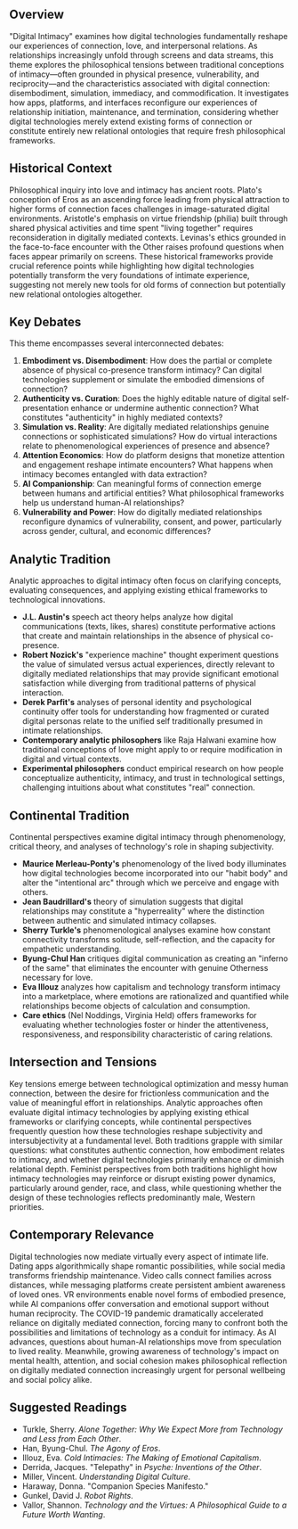 ## Overview

"Digital Intimacy" examines how digital technologies fundamentally reshape our experiences of connection, love, and interpersonal relations. As relationships increasingly unfold through screens and data streams, this theme explores the philosophical tensions between traditional conceptions of intimacy—often grounded in physical presence, vulnerability, and reciprocity—and the characteristics associated with digital connection: disembodiment, simulation, immediacy, and commodification. It investigates how apps, platforms, and interfaces reconfigure our experiences of relationship initiation, maintenance, and termination, considering whether digital technologies merely extend existing forms of connection or constitute entirely new relational ontologies that require fresh philosophical frameworks.

## Historical Context

Philosophical inquiry into love and intimacy has ancient roots. Plato's conception of Eros as an ascending force leading from physical attraction to higher forms of connection faces challenges in image-saturated digital environments. Aristotle's emphasis on virtue friendship (philia) built through shared physical activities and time spent "living together" requires reconsideration in digitally mediated contexts. Levinas's ethics grounded in the face-to-face encounter with the Other raises profound questions when faces appear primarily on screens. These historical frameworks provide crucial reference points while highlighting how digital technologies potentially transform the very foundations of intimate experience, suggesting not merely new tools for old forms of connection but potentially new relational ontologies altogether.

## Key Debates

This theme encompasses several interconnected debates:

1. **Embodiment vs. Disembodiment**: How does the partial or complete absence of physical co-presence transform intimacy? Can digital technologies supplement or simulate the embodied dimensions of connection?
2. **Authenticity vs. Curation**: Does the highly editable nature of digital self-presentation enhance or undermine authentic connection? What constitutes "authenticity" in highly mediated contexts?
3. **Simulation vs. Reality**: Are digitally mediated relationships genuine connections or sophisticated simulations? How do virtual interactions relate to phenomenological experiences of presence and absence?
4. **Attention Economics**: How do platform designs that monetize attention and engagement reshape intimate encounters? What happens when intimacy becomes entangled with data extraction?
5. **AI Companionship**: Can meaningful forms of connection emerge between humans and artificial entities? What philosophical frameworks help us understand human-AI relationships?
6. **Vulnerability and Power**: How do digitally mediated relationships reconfigure dynamics of vulnerability, consent, and power, particularly across gender, cultural, and economic differences?

## Analytic Tradition

Analytic approaches to digital intimacy often focus on clarifying concepts, evaluating consequences, and applying existing ethical frameworks to technological innovations.

* **J.L. Austin's** speech act theory helps analyze how digital communications (texts, likes, shares) constitute performative actions that create and maintain relationships in the absence of physical co-presence.
* **Robert Nozick's** "experience machine" thought experiment questions the value of simulated versus actual experiences, directly relevant to digitally mediated relationships that may provide significant emotional satisfaction while diverging from traditional patterns of physical interaction.
* **Derek Parfit's** analyses of personal identity and psychological continuity offer tools for understanding how fragmented or curated digital personas relate to the unified self traditionally presumed in intimate relationships.
* **Contemporary analytic philosophers** like Raja Halwani examine how traditional conceptions of love might apply to or require modification in digital and virtual contexts.
* **Experimental philosophers** conduct empirical research on how people conceptualize authenticity, intimacy, and trust in technological settings, challenging intuitions about what constitutes "real" connection.

## Continental Tradition

Continental perspectives examine digital intimacy through phenomenology, critical theory, and analyses of technology's role in shaping subjectivity.

* **Maurice Merleau-Ponty's** phenomenology of the lived body illuminates how digital technologies become incorporated into our "habit body" and alter the "intentional arc" through which we perceive and engage with others.
* **Jean Baudrillard's** theory of simulation suggests that digital relationships may constitute a "hyperreality" where the distinction between authentic and simulated intimacy collapses.
* **Sherry Turkle's** phenomenological analyses examine how constant connectivity transforms solitude, self-reflection, and the capacity for empathetic understanding.
* **Byung-Chul Han** critiques digital communication as creating an "inferno of the same" that eliminates the encounter with genuine Otherness necessary for love.
* **Eva Illouz** analyzes how capitalism and technology transform intimacy into a marketplace, where emotions are rationalized and quantified while relationships become objects of calculation and consumption.
* **Care ethics** (Nel Noddings, Virginia Held) offers frameworks for evaluating whether technologies foster or hinder the attentiveness, responsiveness, and responsibility characteristic of caring relations.

## Intersection and Tensions

Key tensions emerge between technological optimization and messy human connection, between the desire for frictionless communication and the value of meaningful effort in relationships. Analytic approaches often evaluate digital intimacy technologies by applying existing ethical frameworks or clarifying concepts, while continental perspectives frequently question how these technologies reshape subjectivity and intersubjectivity at a fundamental level. Both traditions grapple with similar questions: what constitutes authentic connection, how embodiment relates to intimacy, and whether digital technologies primarily enhance or diminish relational depth. Feminist perspectives from both traditions highlight how intimacy technologies may reinforce or disrupt existing power dynamics, particularly around gender, race, and class, while questioning whether the design of these technologies reflects predominantly male, Western priorities.

## Contemporary Relevance

Digital technologies now mediate virtually every aspect of intimate life. Dating apps algorithmically shape romantic possibilities, while social media transforms friendship maintenance. Video calls connect families across distances, while messaging platforms create persistent ambient awareness of loved ones. VR environments enable novel forms of embodied presence, while AI companions offer conversation and emotional support without human reciprocity. The COVID-19 pandemic dramatically accelerated reliance on digitally mediated connection, forcing many to confront both the possibilities and limitations of technology as a conduit for intimacy. As AI advances, questions about human-AI relationships move from speculation to lived reality. Meanwhile, growing awareness of technology's impact on mental health, attention, and social cohesion makes philosophical reflection on digitally mediated connection increasingly urgent for personal wellbeing and social policy alike.

## Suggested Readings

* Turkle, Sherry. *Alone Together: Why We Expect More from Technology and Less from Each Other*.
* Han, Byung-Chul. *The Agony of Eros*.
* Illouz, Eva. *Cold Intimacies: The Making of Emotional Capitalism*.
* Derrida, Jacques. "Telepathy" in *Psyche: Inventions of the Other*.
* Miller, Vincent. *Understanding Digital Culture*.
* Haraway, Donna. "Companion Species Manifesto."
* Gunkel, David J. *Robot Rights*.
* Vallor, Shannon. *Technology and the Virtues: A Philosophical Guide to a Future Worth Wanting*.